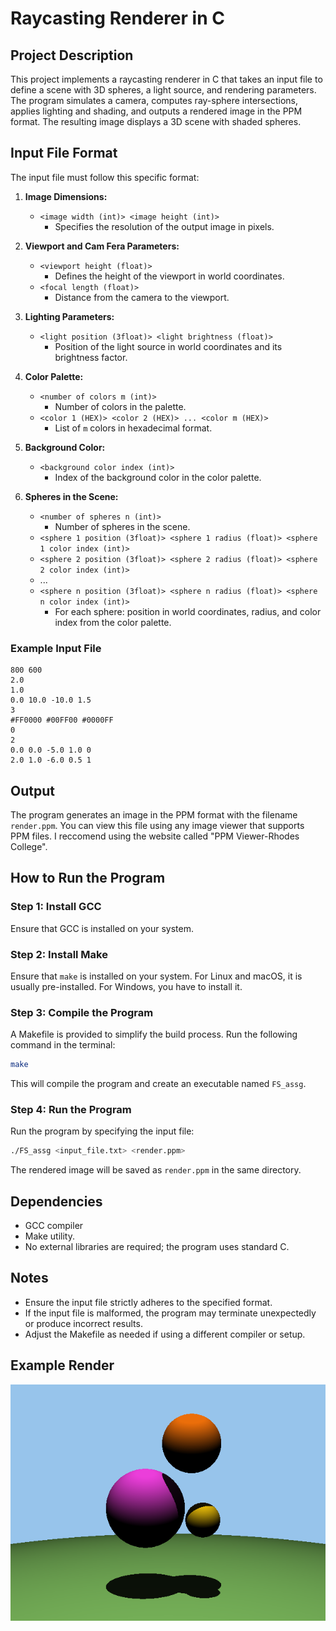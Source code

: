 # Raycasting Renderer in C

## Project Description

This project implements a raycasting renderer in C that takes an input file to define a scene with 3D spheres, a light source, and rendering parameters. The program simulates a camera, computes ray-sphere intersections, applies lighting and shading, and outputs a rendered image in the PPM format. The resulting image displays a 3D scene with shaded spheres.

## Input File Format

The input file must follow this specific format:

1. **Image Dimensions:**

   - `<image width (int)> <image height (int)>`
     - Specifies the resolution of the output image in pixels.

2. **Viewport and Cam Fera Parameters:**

   - `<viewport height (float)>`
     - Defines the height of the viewport in world coordinates.
   - `<focal length (float)>`
     - Distance from the camera to the viewport.

3. **Lighting Parameters:**

   - `<light position (3float)> <light brightness (float)>`
     - Position of the light source in world coordinates and its brightness factor.

4. **Color Palette:**

   - `<number of colors m (int)>`
     - Number of colors in the palette.
   - `<color 1 (HEX)> <color 2 (HEX)> ... <color m (HEX)>`
     - List of `m` colors in hexadecimal format.

5. **Background Color:**

   - `<background color index (int)>`
     - Index of the background color in the color palette.

6. **Spheres in the Scene:**

   - `<number of spheres n (int)>`
     - Number of spheres in the scene.
   - `<sphere 1 position (3float)> <sphere 1 radius (float)> <sphere 1 color index (int)>`
   - `<sphere 2 position (3float)> <sphere 2 radius (float)> <sphere 2 color index (int)>`
   - ...
   - `<sphere n position (3float)> <sphere n radius (float)> <sphere n color index (int)>`
     - For each sphere: position in world coordinates, radius, and color index from the color palette.

### Example Input File

```
800 600
2.0
1.0
0.0 10.0 -10.0 1.5
3
#FF0000 #00FF00 #0000FF
0
2
0.0 0.0 -5.0 1.0 0
2.0 1.0 -6.0 0.5 1
```

## Output

The program generates an image in the PPM format with the filename `render.ppm`. You can view this file using any image viewer that supports PPM files. I reccomend using the website called "PPM Viewer-Rhodes College".

## How to Run the Program

### Step 1: Install GCC

Ensure that GCC is installed on your system.

### Step 2: Install Make

Ensure that `make` is installed on your system. For Linux and macOS, it is usually pre-installed. For Windows, you have to install it.


### Step 3: Compile the Program

A Makefile is provided to simplify the build process. Run the following command in the terminal:

```bash
make
```

This will compile the program and create an executable named `FS_assg`.

### Step 4: Run the Program

Run the program by specifying the input file:

```bash
./FS_assg <input_file.txt> <render.ppm>
```
The rendered image will be saved as `render.ppm` in the same directory.


## Dependencies

- GCC compiler 
- Make utility.
- No external libraries are required; the program uses standard C.

## Notes

- Ensure the input file strictly adheres to the specified format.
- If the input file is malformed, the program may terminate unexpectedly or produce incorrect results.
- Adjust the Makefile as needed if using a different compiler or setup.

## Example Render
![Example Render](https://github.com/aeltayan/CSpheres/blob/main/assets/examplerender.png)

